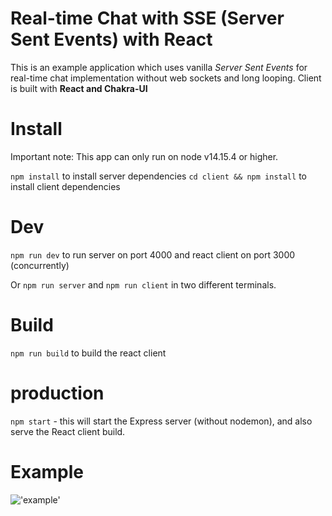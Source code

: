 # Real-time Chat with SSE (Server Sent Events) with React

This is an example application which uses vanilla _Server Sent Events_ for real-time chat implementation without web sockets and long looping.
Client is built with **React and Chakra-UI**

# Install

Important note: This app can only run on node v14.15.4 or higher.

`npm install` to install server dependencies
`cd client && npm install` to install client dependencies

# Dev

`npm run dev` to run server on port 4000 and react client on port 3000 (concurrently)

Or `npm run server` and `npm run client` in two different terminals.

# Build

`npm run build` to build the react client

# production

`npm start` - this will start the Express server (without nodemon), and also serve the React client build.

# Example

!['example'](https://i.ibb.co/7SmCfXt/SSE.png 'example')
